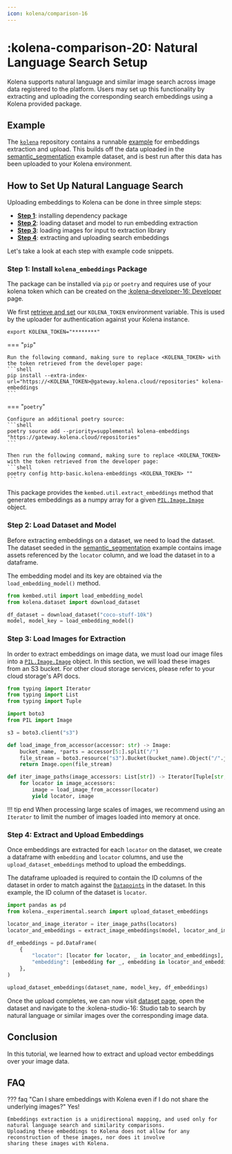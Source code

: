 ```yaml
---
icon: kolena/comparison-16
---
```


# :kolena-comparison-20: Natural Language Search Setup

Kolena supports natural language and similar image search
across image data registered to the platform.
Users may set up this functionality by extracting and
uploading the corresponding search embeddings using a Kolena provided package.

## Example

The [`kolena`](https://github.com/kolenaIO/kolena) repository contains a runnable
[example](https://github.com/kolenaIO/kolena/tree/trunk/examples/dataset/search_embeddings) for embeddings extraction and
upload. This builds off the data uploaded in the
[semantic_segmentation](https://github.com/kolenaIO/kolena/tree/trunk/examples/dataset/semantic_segmentation)
example dataset, and is best run after this data has been uploaded to your Kolena environment.

## How to Set Up Natural Language Search

Uploading embeddings to Kolena can be done in three simple steps:

- [**Step 1**](#step-1-install-kolena_embeddings-package): installing dependency package
- [**Step 2**](#step-2-load-dataset-and-model): loading dataset and model to run embedding extraction
- [**Step 3**](#step-3-load-images-for-extraction): loading images for input to extraction library
- [**Step 4**](#step-4-extract-and-upload-embeddings): extracting and uploading search embeddings

Let's take a look at each step with example code snippets.

### Step 1: Install `kolena_embeddings` Package

The package can be installed via `pip` or `poetry` and requires use of your kolena token which can be created
on the [:kolena-developer-16: Developer](https://app.kolena.io/redirect/developer) page.

We first [retrieve and set](../../installing-kolena.md#initialization) our `KOLENA_TOKEN` environment variable.
This is used by the uploader for authentication against your Kolena instance.

```shell
export KOLENA_TOKEN="********"
```

=== "`pip`"

    Run the following command, making sure to replace <KOLENA_TOKEN> with the token retrieved from the developer page:
    ```shell
    pip install --extra-index-url="https://<KOLENA_TOKEN>@gateway.kolena.cloud/repositories" kolena-embeddings
    ```

=== "`poetry`"

    Configure an additional poetry source:
    ```shell
    poetry source add --priority=supplemental kolena-embeddings "https://gateway.kolena.cloud/repositories"
    ```

    Then run the following command, making sure to replace <KOLENA_TOKEN> with the token retrieved from the developer page:
    ```shell
    poetry config http-basic.kolena-embeddings <KOLENA_TOKEN> ""
    ```

This package provides the `kembed.util.extract_embeddings` method that generates
embeddings as a numpy array for a given [`PIL.Image.Image`](https://pillow.readthedocs.io/en/stable/reference/Image.html#PIL.Image.Image)
object.

### Step 2: Load Dataset and Model

Before extracting embeddings on a dataset, we need to load the dataset. The dataset
seeded in the [semantic_segmentation](https://github.com/kolenaIO/kolena/tree/trunk/examples/dataset/semantic_segmentation)
example contains image assets referenced by the `locator`
column, and we load the dataset in to a dataframe.

The embedding model and its key are obtained via the `load_embedding_model()` method.

```python
from kembed.util import load_embedding_model
from kolena.dataset import download_dataset

df_dataset = download_dataset("coco-stuff-10k")
model, model_key = load_embedding_model()
```

### Step 3: Load Images for Extraction

In order to extract embeddings on image data, we must load our image files into a
[`PIL.Image.Image`](https://pillow.readthedocs.io/en/stable/reference/Image.html#PIL.Image.Image) object.
In this section, we will load these images from an S3 bucket.
For other cloud storage services, please refer to your cloud storage's API docs.

```python
from typing import Iterator
from typing import List
from typing import Tuple

import boto3
from PIL import Image

s3 = boto3.client("s3")

def load_image_from_accessor(accessor: str) -> Image:
    bucket_name, *parts = accessor[5:].split("/")
    file_stream = boto3.resource("s3").Bucket(bucket_name).Object("/".join(parts)).get()["Body"]
    return Image.open(file_stream)

def iter_image_paths(image_accessors: List[str]) -> Iterator[Tuple[str, Image.Image]]:
    for locator in image_accessors:
        image = load_image_from_accessor(locator)
        yield locator, image
```

!!! tip end
    When processing large scales of images, we recommend using an `Iterator` to limit the number
    of images loaded into memory at once.

### Step 4: Extract and Upload Embeddings

Once embeddings are extracted for each `locator` on the dataset, we create a dataframe with
`embedding` and `locator` columns, and use the `upload_dataset_embeddings` method to upload
the embeddings.

The dataframe uploaded is required to contain the ID columns of the dataset in order to
match against the [`Datapoints`](../core-concepts/dataset.md/#datapoints) in the dataset.
In this example, the ID column of the dataset is `locator`.

```python
import pandas as pd
from kolena._experimental.search import upload_dataset_embeddings

locator_and_image_iterator = iter_image_paths(locators)
locator_and_embeddings = extract_image_embeddings(model, locator_and_image_iterator)

df_embeddings = pd.DataFrame(
    {
        "locator": [locator for locator, _ in locator_and_embeddings],
        "embedding": [embedding for _, embedding in locator_and_embeddings],
    },
)

upload_dataset_embeddings(dataset_name, model_key, df_embeddings)
```

Once the upload completes, we can now visit [dataset page](https://app.kolena.io/redirect/datasets),
open the dataset and navigate to the <nobr>:kolena-studio-16: Studio</nobr> tab to search
by natural language or similar images over the corresponding image data.

## Conclusion

In this tutorial, we learned how to extract and upload vector embeddings over your image data.

## FAQ

??? faq "Can I share embeddings with Kolena even if I do not share the underlying images?"
    Yes!

    Embeddings extraction is a unidirectional mapping, and used only for natural language search and similarity comparisons.
    Uploading these embeddings to Kolena does not allow for any reconstruction of these images, nor does it involve
    sharing these images with Kolena.
